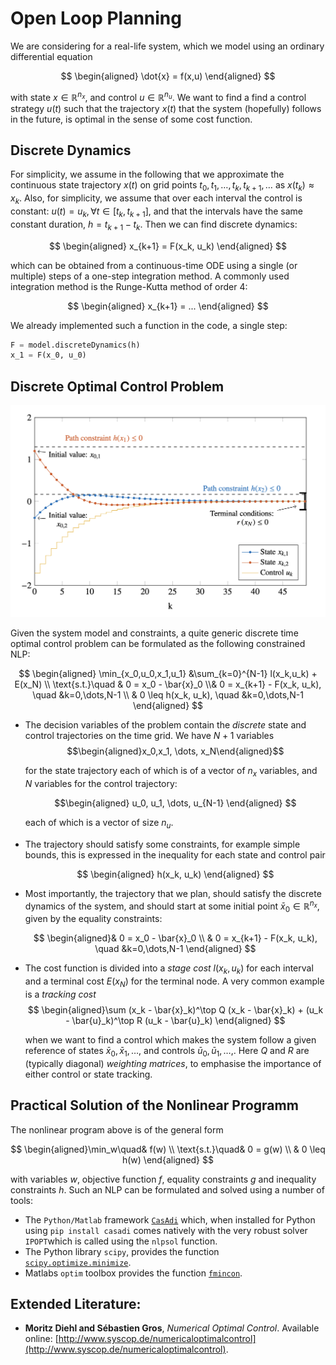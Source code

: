 
<script type="text/x-mathjax-config">
	MathJax.Hub.Config({
	  TeX: {
	    Macros: {
	      '\\_': '_'
	    }
	  }
	});
</script>
<script type="text/javascript"
    src="http://cdn.mathjax.org/mathjax/latest/MathJax.js?config=TeX-AMS-MML_HTMLorMML">
</script>

# Open Loop Planning
We are considering for a real-life system, which we model using an ordinary differential equation 

$$
\begin{aligned}
	\dot{x} = f(x,u)
\end{aligned}
$$

with state $x\in \mathbb{R}^{n_x}$, and control $u\in \mathbb{R}^{n_u}$. We want to find a find a control strategy $u(t)$ such that the trajectory $x(t)$ that the system (hopefully) follows in the future, is optimal in the sense of some cost function.
## Discrete Dynamics

For simplicity, we assume in the following that we approximate the continuous state trajectory $x(t)$ on grid points $t_0, t_1, \dots, t_k, t_{k+1}, \dots$ as $x(t_k) \approx x_k$. Also, for simplicity, we assume that over each interval the control is constant: $u(t) = u_k, \forall  t \in [t_k, t_{k+1}]$, and that the intervals have the same constant duration, $h = t_{k+1} - t_k$.
Then we can find discrete dynamics:

$$
\begin{aligned}
	x_{k+1} = F(x_k, u_k)
\end{aligned}
$$

which can be obtained from a continuous-time ODE using a single (or multiple) steps of a one-step integration method. A commonly used integration method is the Runge-Kutta method of order 4:

$$
\begin{aligned}
	x_{k+1} = ...
\end{aligned}
$$


We already implemented such a function in the code, a single step:
```python
F = model.discreteDynamics(h)
x_1 = F(x_0, u_0)
```
## Discrete Optimal Control Problem
<img src="_misc/DOCP.png" width="700"/>

Given the system model and constraints, a quite generic discrete time optimal control problem can be formulated as the following constrained NLP:

$$
\begin{aligned}
\min_{x_0,u_0,x_1,u_1} &\sum_{k=0}^{N-1} l(x_k,u_k) + E(x_N) \\
\text{s.t.}\quad & 0 = x_0 - \bar{x}_0 \\&  0 = x_{k+1} - F(x_k, u_k), \quad &k=0,\dots,N-1 \\
&  0 \leq h(x_k, u_k), \quad &k=0,\dots,N-1 
\end{aligned}
$$

- The decision variables of the problem contain the *discrete* state and control trajectories on the time grid. We have $N+1$ variables 
	$$\begin{aligned}x_0,x_1, \dots, x_N\end{aligned}$$ 
	
	for the state trajectory each of which is of a vector of $n_x$ variables, and $N$ variables for  the control trajectory:
	
	$$\begin{aligned}
	u_0, u_1, \dots, u_{N-1}
	\end{aligned}
	$$
	
	each of which is a vector of size $n_u$.
- The trajectory should satisfy some constraints, for example simple bounds, this is expressed in the inequality for each state and control pair
  
  $$
  \begin{aligned}
  h(x_k, u_k)
  \end{aligned}
  $$
  
- Most importantly, the trajectory that we plan, should satisfy the discrete dynamics of the system, and should start at some initial point $\bar{x}_0 \in \mathbb{R}^{n_x}$, given by the equality constraints:
  
  $$
  \begin{aligned}& 0 = x_0 - \bar{x}_0 \\
  &  0 = x_{k+1} - F(x_k, u_k), \quad &k=0,\dots,N-1 \end{aligned}
  $$
  
- The cost function is divided into a *stage cost*  $l(x_k, u_k)$ for each interval and a terminal cost $E(x_N)$ for the terminal node. A very common example is a *tracking cost* 
  $$
  \begin{aligned}\sum (x_k - \bar{x}_k)^\top Q (x_k - \bar{x}_k) + (u_k - \bar{u}_k)^\top R (u_k - \bar{u}_k) \end{aligned}
  $$
  
  when we want to find a control which makes the system follow a given reference of states $\bar{x}_0, \bar{x}_1, \dots,$  and controls  $\bar{u}_0, \bar{u}_1, \dots,$. Here $Q$ and $R$ are (typically diagonal) *weighting matrices*, to emphasise the importance of either control or state tracking.

## Practical Solution of the Nonlinear Programm
The nonlinear program above is of the general form

$$
\begin{aligned}\min_w\quad& f(w) \\
\text{s.t.}\quad& 0 = g(w) \\
& 0 \leq h(w)
\end{aligned}
$$

with variables $w$, objective function $f$, equality constraints $g$ and inequality constraints $h$. Such an NLP can be formulated and solved using a number of tools:
- The `Python/Matlab` framework [`CasAdi`](https://web.casadi.org/) which, when installed for Python using `pip install casadi` comes natively with the very robust solver `IPOPT`which is called using the `nlpsol` function.
- The Python library `scipy`,  provides the function [`scipy.optimize.minimize`](https://docs.scipy.org/doc/scipy/reference/generated/scipy.optimize.minimize.html).
- Matlabs `optim` toolbox provides the function [`fmincon`](https://www.mathworks.com/help/optim/ug/fmincon.html).

## Extended Literature:
- **Moritz Diehl and Sébastien Gros**, _Numerical Optimal Control_. Available online: [http://www.syscop.de/numericaloptimalcontrol](http://www.syscop.de/numericaloptimalcontrol).

